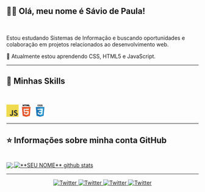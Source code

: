 ## 👩‍💻 Olá, meu nome é <strong>Sávio de Paula!</strong>

<br/>

Estou estudando Sistemas de Informação e buscando oportunidades e colaboração em projetos relacionados ao desenvolvimento web.

🧠 Atualmente estou aprendendo CSS, HTML5 e JavaScript.

---

## 🚀 Minhas Skills
<br/>

<!-- <code><img height="32" src="https://raw.githubusercontent.com/github/explore/80688e429a7d4ef2fca1e82350fe8e3517d3494d/topics/nodejs/nodejs.png" alt="Nodejs"/></code> -->
<!-- <code><img height="32" src="https://raw.githubusercontent.com/github/explore/80688e429a7d4ef2fca1e82350fe8e3517d3494d/topics/bootstrap/bootstrap.png" alt="Bootstrap"/></code> -->
<!-- <code><img height="32" src="https://raw.githubusercontent.com/github/explore/80688e429a7d4ef2fca1e82350fe8e3517d3494d/topics/angular/angular.png" alt="Angular"/></code> -->
<!-- <code><img height="32" src="https://raw.githubusercontent.com/github/explore/80688e429a7d4ef2fca1e82350fe8e3517d3494d/topics/mongodb/mongodb.png" alt="MongoDB"/></code> 
<code><img height="32" src="https://raw.githubusercontent.com/github/explore/80688e429a7d4ef2fca1e82350fe8e3517d3494d/topics/react/react.png" alt="React"/></code>
<code><img height="32" src="https://raw.githubusercontent.com/github/explore/80688e429a7d4ef2fca1e82350fe8e3517d3494d/topics/mysql/mysql.png" alt="MySQL"/></code>
<code><img height="32" src="https://raw.githubusercontent.com/github/explore/80688e429a7d4ef2fca1e82350fe8e3517d3494d/topics/postgresql/postgresql.png" alt="PostegreSQL"/></code>
<code><img height="32" src="https://raw.githubusercontent.com/github/explore/80688e429a7d4ef2fca1e82350fe8e3517d3494d/topics/typescript/typescript.png" alt="Typescript"/></code>
-->

<code><img height="32" src="https://raw.githubusercontent.com/github/explore/80688e429a7d4ef2fca1e82350fe8e3517d3494d/topics/javascript/javascript.png" alt="Javascript"/></code>
<code><img height="32" src="https://raw.githubusercontent.com/github/explore/80688e429a7d4ef2fca1e82350fe8e3517d3494d/topics/html/html.png" alt="HTML5"/></code>
<code><img height="32" src="https://raw.githubusercontent.com/github/explore/80688e429a7d4ef2fca1e82350fe8e3517d3494d/topics/css/css.png" alt="CSS"/></code>


---

## ⭐ Informações sobre minha conta GitHub

<br/>

<a href="https://github.com/Gurupreet">
  <img align="center" src="https://github-readme-stats.vercel.app/api/top-langs/?username=savio-js&theme=dracula&hide_langs_below=1" />
</a>

<a href="https://github.com/Gurupreet">
 <img align="center" src="https://github-readme-stats.vercel.app/api?username=savio-js&show_icons=true&theme=dracula&line_height=27" alt="**SEU NOME** github stats"/>
</a>

<br/>

---
<p align="center">
<a href="https://twitter.com/saviouckg" target="_blank">
   <img src="https://img.shields.io/badge/twitter-%231DA1F2.svg?&style=for-the-badge&logo=twitter&logoColor=white" alt="Twitter">
</a>
<a href="https://www.linkedin.com/in/savio-paula/" target="_blank">
   <img src="https://img.shields.io/badge/linkedin-%230077B5.svg?&style=for-the-badge&logo=linkedin&logoColor=white" alt="Twitter">
</a>
<a href="https://www.instagram.com/savio.uckg/" target="_blank">
   <img src="https://img.shields.io/badge/instagram-%23E4405F.svg?&style=for-the-badge&logo=instagram&logoColor=white" alt="Twitter">
</a>
<a href="https://www.facebook.com/savio.uckg" target="_blank">
   <img src="https://img.shields.io/badge/facebook-%231877F2.svg?&style=for-the-badge&logo=facebook&logoColor=white" alt="Twitter">
</a>
</p>
